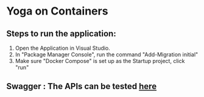 # Yoga on Containers

## Steps to run the application: 
1. Open the Application in Visual Studio.
2. In "Package Manager Console", run the command "Add-Migration initial"
3. Make sure "Docker Compose" is set up as the Startup project, click "run" 

## Swagger : The APIs can be tested [here](http://localhost:6600/swagger)
